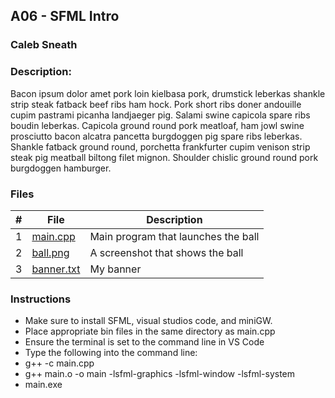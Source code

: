 ## A06 - SFML Intro
### Caleb Sneath
### Description:

Bacon ipsum dolor amet pork loin kielbasa pork, drumstick leberkas shankle strip steak fatback beef ribs ham hock.
Pork short ribs doner andouille cupim pastrami picanha landjaeger pig. Salami swine capicola spare ribs boudin
leberkas. Capicola ground round pork meatloaf, ham jowl swine prosciutto bacon alcatra pancetta burgdoggen pig
spare ribs leberkas. Shankle fatback ground round, porchetta frankfurter cupim venison strip steak pig meatball
biltong filet mignon. Shoulder chislic ground round pork burgdoggen hamburger.

### Files

|   #   | File            | Description                                        |
| :---: | --------------- | -------------------------------------------------- |
|   1   | [main.cpp]()         | Main program that launches the ball      |
|   2   | [ball.png]()  | A screenshot that shows the ball         |
|   3   | [banner.txt]() | My banner |

### Instructions

- Make sure to install SFML, visual studios code, and miniGW.
- Place appropriate bin files in the same directory as main.cpp
- Ensure the terminal is set to the command line in VS Code
- Type the following into the command line:
- g++ -c main.cpp
- g++ main.o -o main -lsfml-graphics -lsfml-window -lsfml-system
- main.exe
